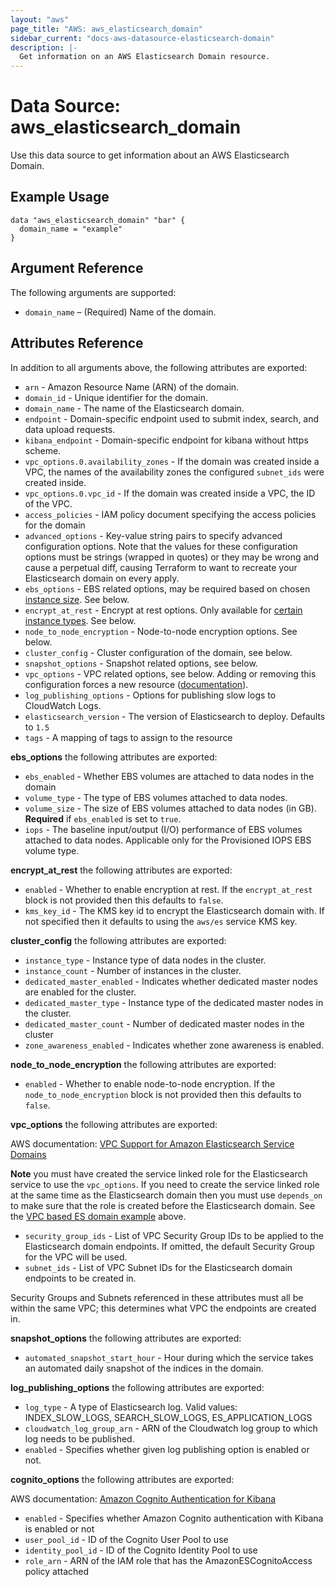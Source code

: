 ```yaml
---
layout: "aws"
page_title: "AWS: aws_elasticsearch_domain"
sidebar_current: "docs-aws-datasource-elasticsearch-domain"
description: |-
  Get information on an AWS Elasticsearch Domain resource.
---
```


# Data Source: aws_elasticsearch_domain

Use this data source to get information about an AWS Elasticsearch Domain.

## Example Usage

```hcl
data "aws_elasticsearch_domain" "bar" {
  domain_name = "example"
}
```

## Argument Reference

The following arguments are supported:

* `domain_name` – (Required) Name of the domain.

## Attributes Reference

In addition to all arguments above, the following attributes are exported:

* `arn` - Amazon Resource Name (ARN) of the domain.
* `domain_id` - Unique identifier for the domain.
* `domain_name` - The name of the Elasticsearch domain.
* `endpoint` - Domain-specific endpoint used to submit index, search, and data upload requests.
* `kibana_endpoint` - Domain-specific endpoint for kibana without https scheme.
* `vpc_options.0.availability_zones` - If the domain was created inside a VPC, the names of the availability zones the configured `subnet_ids` were created inside.
* `vpc_options.0.vpc_id` - If the domain was created inside a VPC, the ID of the VPC.
* `access_policies` - IAM policy document specifying the access policies for the domain
* `advanced_options` - Key-value string pairs to specify advanced configuration options.
   Note that the values for these configuration options must be strings (wrapped in quotes) or they
   may be wrong and cause a perpetual diff, causing Terraform to want to recreate your Elasticsearch
   domain on every apply.
* `ebs_options` - EBS related options, may be required based on chosen [instance size](https://aws.amazon.com/elasticsearch-service/pricing/). See below.
* `encrypt_at_rest` - Encrypt at rest options. Only available for [certain instance types](http://docs.aws.amazon.com/elasticsearch-service/latest/developerguide/aes-supported-instance-types.html). See below.
* `node_to_node_encryption` - Node-to-node encryption options. See below.
* `cluster_config` - Cluster configuration of the domain, see below.
* `snapshot_options` - Snapshot related options, see below.
* `vpc_options` - VPC related options, see below. Adding or removing this configuration forces a new resource ([documentation](https://docs.aws.amazon.com/elasticsearch-service/latest/developerguide/es-vpc.html#es-vpc-limitations)).
* `log_publishing_options` - Options for publishing slow logs to CloudWatch Logs.
* `elasticsearch_version` - The version of Elasticsearch to deploy. Defaults to `1.5`
* `tags` - A mapping of tags to assign to the resource

**ebs_options** the following attributes are exported:

* `ebs_enabled` - Whether EBS volumes are attached to data nodes in the domain
* `volume_type` - The type of EBS volumes attached to data nodes.
* `volume_size` - The size of EBS volumes attached to data nodes (in GB).
**Required** if `ebs_enabled` is set to `true`.
* `iops` - The baseline input/output (I/O) performance of EBS volumes
	attached to data nodes. Applicable only for the Provisioned IOPS EBS volume type.

**encrypt_at_rest** the following attributes are exported:

* `enabled` - Whether to enable encryption at rest. If the `encrypt_at_rest` block is not provided then this defaults to `false`.
* `kms_key_id` - The KMS key id to encrypt the Elasticsearch domain with. If not specified then it defaults to using the `aws/es` service KMS key.

**cluster_config** the following attributes are exported:

* `instance_type` - Instance type of data nodes in the cluster.
* `instance_count` - Number of instances in the cluster.
* `dedicated_master_enabled` - Indicates whether dedicated master nodes are enabled for the cluster.
* `dedicated_master_type` - Instance type of the dedicated master nodes in the cluster.
* `dedicated_master_count` - Number of dedicated master nodes in the cluster
* `zone_awareness_enabled` - Indicates whether zone awareness is enabled.

**node_to_node_encryption** the following attributes are exported:

* `enabled` - Whether to enable node-to-node encryption. If the `node_to_node_encryption` block is not provided then this defaults to `false`.

**vpc_options** the following attributes are exported:

AWS documentation: [VPC Support for Amazon Elasticsearch Service Domains](https://docs.aws.amazon.com/elasticsearch-service/latest/developerguide/es-vpc.html)

**Note** you must have created the service linked role for the Elasticsearch service to use the `vpc_options`.
If you need to create the service linked role at the same time as the Elasticsearch domain then you must use `depends_on` to make sure that the role is created before the Elasticsearch domain.
See the [VPC based ES domain example](#vpc-based-es) above.

* `security_group_ids` - List of VPC Security Group IDs to be applied to the Elasticsearch domain endpoints. If omitted, the default Security Group for the VPC will be used.
* `subnet_ids` - List of VPC Subnet IDs for the Elasticsearch domain endpoints to be created in.

Security Groups and Subnets referenced in these attributes must all be within the same VPC; this determines what VPC the endpoints are created in.

**snapshot_options** the following attributes are exported:

* `automated_snapshot_start_hour` - Hour during which the service takes an automated daily
	snapshot of the indices in the domain.

**log_publishing_options** the following attributes are exported:

* `log_type` - A type of Elasticsearch log. Valid values: INDEX_SLOW_LOGS, SEARCH_SLOW_LOGS, ES_APPLICATION_LOGS
* `cloudwatch_log_group_arn` - ARN of the Cloudwatch log group to which log needs to be published.
* `enabled` - Specifies whether given log publishing option is enabled or not.

**cognito_options** the following attributes are exported:

AWS documentation: [Amazon Cognito Authentication for Kibana](https://docs.aws.amazon.com/elasticsearch-service/latest/developerguide/es-cognito-auth.html)

* `enabled` - Specifies whether Amazon Cognito authentication with Kibana is enabled or not
* `user_pool_id` - ID of the Cognito User Pool to use
* `identity_pool_id` - ID of the Cognito Identity Pool to use
* `role_arn` - ARN of the IAM role that has the AmazonESCognitoAccess policy attached